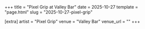 +++
title = "Pixel Grip at Valley Bar"
date = 2025-10-27
template = "page.html"
slug = "2025-10-27-pixel-grip"

[extra]
artist = "Pixel Grip"
venue = "Valley Bar"
venue_url = ""
+++
